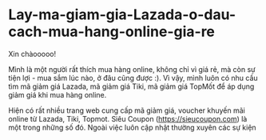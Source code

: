 # Lay-ma-giam-gia-Lazada-o-dau-cach-mua-hang-online-gia-re

Xin chàooooo!

Mình là một người rất thích mua hàng online, không chỉ vì giá rẻ, mà còn sự tiện lợi - mua sắm lúc nào, ở đâu cũng được :). Vì vậy, mình luôn có nhu cầu tìm mã giảm giá Lazada, mã giảm giá Tiki, mã giảm giá TopMốt để áp dụng giảm giá khi mua hàng online. 

Hiện có rất nhiều trang web cung cấp mã giảm giá, voucher khuyến mãi online từ Lazada, Tiki, Topmot. Siêu Coupon (https://sieucoupon.com) là một trong những số đó. Ngoài việc luôn cập nhật thường xuyên các sự kiện
